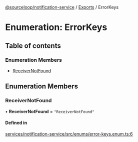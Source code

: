 [@sourceloop/notification-service](../README.md) / [Exports](../modules.md) / ErrorKeys

# Enumeration: ErrorKeys

## Table of contents

### Enumeration Members

- [ReceiverNotFound](ErrorKeys.md#receivernotfound)

## Enumeration Members

### ReceiverNotFound

• **ReceiverNotFound** = ``"ReceiverNotFound"``

#### Defined in

[services/notification-service/src/enums/error-keys.enum.ts:6](https://github.com/sourcefuse/loopback4-microservice-catalog/blob/53060ad88/services/notification-service/src/enums/error-keys.enum.ts#L6)
